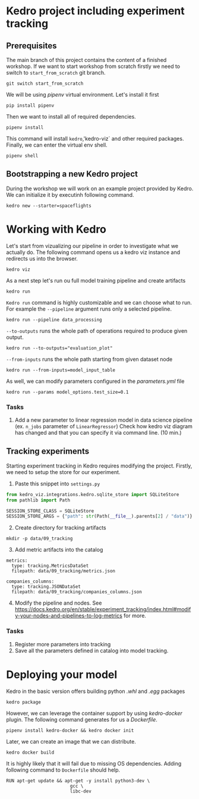 
# Kedro project including experiment tracking
## Prerequisites
The main branch of this project contains the content of a finished workshop. If we want to start workshop from scratch firstly we need to switch to `start_from_scratch` git branch.
```
git switch start_from_scratch
```

We will be using *pipenv* virtual environment. Let's install it first
```
pip install pipenv
```

Then we want to install all of required dependencies.
```
pipenv install
```
This command will install `kedro`,'kedro-viz` and other required packages. 
Finally, we can enter the virtual env shell.
```
pipenv shell
```

## Bootstrapping a new Kedro project
During the workshop we will work on an example project provided by Kedro. We can initialize it by executinh following command.
```
kedro new --starter=spaceflights
```

# Working with Kedro

Let's start from vizualizing our pipeline in order to investigate what we actually do.
The following command opens us a kedro viz instance and redirects us into the browser.
```
kedro viz
```

As a next step let's run ou full model training pipeline and create artifacts
```
kedro run
```
`Kedro run` command is highly customizable and we can choose what to run.
For example the `--pipeline` argument runs only a selected pipeline.
```
kedro run --pipeline data_processing
```
`--to-outputs` runs the whole path of operations required to produce given output. 
```
kedro run --to-outputs="evaluation_plot"
```
`--from-inputs` runs the whole path starting from given dataset node
```
kedro run --from-inputs=model_input_table
```

As well, we can modify parameters configured in the *parameters.yml* file 
```
kedro run --params model_options.test_size=0.1
```

### Tasks

1. Add a new parameter to linear regression model in data science pipeline (ex. `n_jobs` parameter of `LinearRegressor`)
Check how kedro viz diagram has changed and that you can specify it via command line. (10 min.)

## Tracking experiments

Starting experiment tracking in Kedro requires modifying the project. Firstly, we need to setup the store for our experiment.

1. Paste this snippet into `settings.py`
```python
from kedro_viz.integrations.kedro.sqlite_store import SQLiteStore
from pathlib import Path

SESSION_STORE_CLASS = SQLiteStore
SESSION_STORE_ARGS = {"path": str(Path(__file__).parents[2] / "data")}
```
2. Create directory for tracking artifacts
```
mkdir -p data/09_tracking
```
3. Add metric artifacts into the catalog
```
metrics:
  type: tracking.MetricsDataSet
  filepath: data/09_tracking/metrics.json

companies_columns:
  type: tracking.JSONDataSet
  filepath: data/09_tracking/companies_columns.json
```
4. Modify the pipeline and nodes. See https://docs.kedro.org/en/stable/experiment_tracking/index.html#modify-your-nodes-and-pipelines-to-log-metrics for more.

### Tasks
1. Register more parameters into tracking
2. Save all the parameters defined in catalog into model tracking.


# Deploying your model 

Kedro in the basic version offers building python *.whl* and *.egg* packages
```
kedro package 
```

However, we can leverage the container support by using *kedro-docker* plugin.
The following command generates for us a *Dockerfile*.
```
pipenv install kedro-docker && kedro docker init
```
Later, we can create an image that we can distribute.
```
kedro docker build
```

It is highly likely that it will fail due to missing OS dependencies. Adding following command to `Dockerfile` should help.

```
RUN apt-get update && apt-get -y install python3-dev \
                        gcc \
                        libc-dev
```

